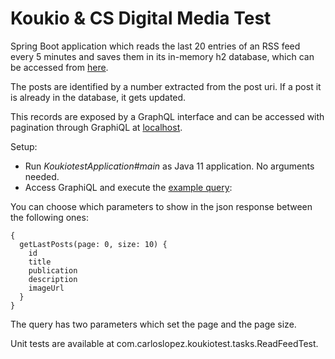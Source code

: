 # Koukio & CS Digital Media Test

Spring Boot application which reads the last 20 entries of an RSS feed every 5 minutes and saves them in its in-memory h2 database, which can be accessed from [here](http://localhost:8080/h2-console/login.jsp).

The posts are identified by a number extracted from the post uri. If a post it is already in the database, it gets updated.

This records are exposed by a GraphQL interface and can be accessed with pagination through GraphiQL at [localhost](http://localhost:8080/graphiql).

Setup:
- Run *KoukiotestApplication#main* as Java 11 application. No arguments needed.
- Access GraphiQL and execute the [example query](http://localhost:8080/graphiql?query=%7B%0A%20%20getLastPosts%28page:%200,%20size:%2010%29%20%7B%0A%20%20%20%20id%0A%20%20%20%20title%0A%20%20%20%20publication%0A%20%20%7D%0A%7D%0A):

You can choose which parameters to show in the json response between the following ones:

    {
      getLastPosts(page: 0, size: 10) {
        id
        title
        publication
        description
        imageUrl
      }
    }


The query has two parameters which set the page and the page size.

Unit tests are available at com.carloslopez.koukiotest.tasks.ReadFeedTest.
